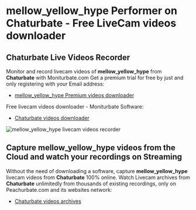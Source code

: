 # mellow_yellow_hype Performer on Chaturbate - Free LiveCam videos downloader

## Chaturbate Live Videos Recorder

Monitor and record livecam videos of **mellow_yellow_hype** from **Chaturbate** with Moniturbate.com
Get a premium trial for free by just and only registering with your Email address:
* [mellow_yellow_hype Premium videos downloader](https://moniturbate.com/request-demo-licence-key.html)

Free livecam videos downloader - Moniturbate Software:
* [Chaturbate videos downloader](https://moniturbate.com/moniturbate-download-software.html)

![mellow_yellow_hype livecam videos recorder](https://peachurnet.com/templates/moniturbate-software.png)


## Capture mellow_yellow_hype videos from the Cloud and watch your recordings on Streaming

Without the need of downloading a software, capture **mellow_yellow_hype** livecam videos from **Chaturbate** 100% online.
Watch Livecam archives from **Chaturbate** unlimitedly from thousands of existing recordings, only on Peachurbate.com and its websites network:
* [Chaturbate videos archives](https://peachurnet.com/)